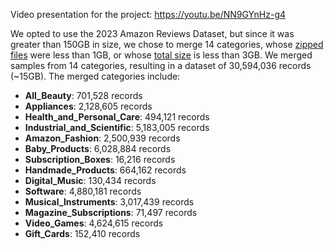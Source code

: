 Video presentation for the project: https://youtu.be/NN9GYnHz-g4

We opted to use the 2023 Amazon Reviews Dataset, but since it was greater than 150GB in size, we chose to merge 14 categories, whose [zipped files](https://datarepo.eng.ucsd.edu/mcauley_group/data/amazon_2023/raw/review_categories/) were less than 1GB, or whose [total size](https://huggingface.co/datasets/McAuley-Lab/Amazon-Reviews-2023/tree/bfb602ae7048495ad22a650be956e7838ceefd15/raw/review_categories) is less than 3GB. We merged samples from 14 categories, resulting in a dataset of 30,594,036 records (~15GB). The merged categories include:

- **All_Beauty**: 701,528 records
- **Appliances**: 2,128,605 records
- **Health_and_Personal_Care**: 494,121 records
- **Industrial_and_Scientific**: 5,183,005 records
- **Amazon_Fashion**: 2,500,939 records
- **Baby_Products**: 6,028,884 records
- **Subscription_Boxes**: 16,216 records
- **Handmade_Products**: 664,162 records
- **Digital_Music**: 130,434 records
- **Software**: 4,880,181 records
- **Musical_Instruments**: 3,017,439 records
- **Magazine_Subscriptions**: 71,497 records
- **Video_Games**: 4,624,615 records
- **Gift_Cards**: 152,410 records
